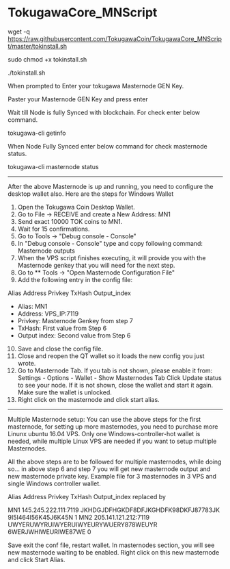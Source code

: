 # TokugawaCore_MNScript


wget -q https://raw.githubusercontent.com/TokugawaCoin/TokugawaCore_MNScript/master/tokinstall.sh

sudo chmod +x tokinstall.sh

./tokinstall.sh

When prompted to Enter your tokugawa Masternode GEN Key.

Paster your Masternode GEN Key and press enter

Wait till Node is fully Synced with blockchain. For check enter below command.

tokugawa-cli getinfo

When Node Fully Synced enter below command for check masternode status.

tokugawa-cli masternode status

---------------------------------------------------------------------------

After the above Masternode is up and running, you need to configure the desktop wallet also. Here are the steps for Windows Wallet

1. Open the Tokugawa Coin Desktop Wallet.
2. Go to File -> RECEIVE and create a New Address: MN1
3. Send exact 10000 TOK coins to MN1.
4. Wait for 15 confirmations.
5. Go to Tools -> "Debug console - Console"
6. In "Debug console - Console" type and copy following command: Masternode outputs
7. When the VPS script finishes executing, it will provide you with the Masternode genkey that you will need for the next step.
8. Go to ** Tools -> "Open Masternode Configuration File"
9. Add the following entry in the config file:

Alias Address Privkey TxHash Output_index

- Alias: MN1
- Address: VPS_IP:7119
- Privkey: Masternode Genkey from step 7
- TxHash: First value from Step 6
- Output index: Second value from Step 6

10. Save and close the config file.
11. Close and reopen the QT wallet so it loads the new config you just wrote.
12. Go to Masternode Tab. If you tab is not shown, please enable it from: Settings - Options - Wallet - Show Masternodes Tab
Click Update status to see your node. If it is not shown, close the wallet and start it again. Make sure the wallet is unlocked.
13. Right click on the masternode and click start alias.

----------------------------------------------------------------------------------------------------------
Multiple Masternode setup:
You can use the above steps for the first masternode, for setting up more masternodes, you need to purchase more Linunx ubuntu 16.04 VPS. Only one Windows-controller-hot wallet is needed, while multiple Linux VPS are needed if you want to setup multiple Masternodes.

All the above steps are to be followed for multiple masternodes, while doing so... in above step 6 and step 7 you will get new masternode output and new masternode private key. 
Example file for 3 masternodes in 3 VPS and single Windows controller wallet.

Alias Address Privkey TxHash Output_index
replaced by

MN1 145.245.222.111:7119 JKHDGJDFHGKDF8DFJKGHDFK98DKFJ87783JK 9I5I464I56K45J6K45N 1
MN2 205.141.121.212:7119 UWYERUWYRUIWYERUIWYEURYWUERY878WEUYR 6WERJWHIWEURIWE87WE 0

Save exit the conf file, restart wallet. In masternodes section, you will see new masternode waiting to be enabled. Right click on this new masternode and click Start Alias.
